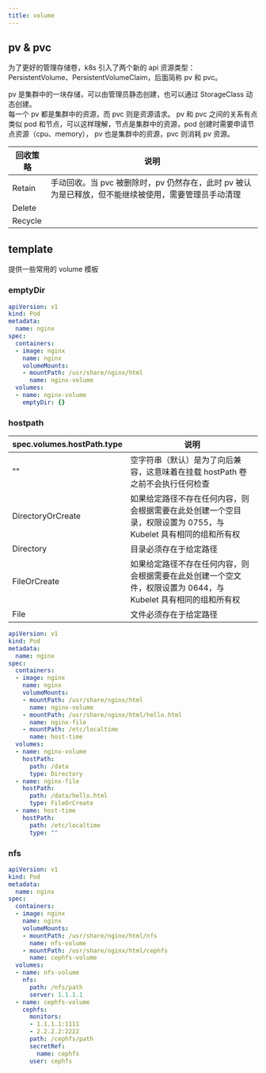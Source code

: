 ```yaml
---
title: volume
---
```


## pv & pvc
为了更好的管理存储卷，k8s 引入了两个新的 api 资源类型：PersistentVolume、PersistentVolumeClaim，后面简称 pv 和 pvc。

pv 是集群中的一块存储，可以由管理员静态创建，也可以通过 StorageClass 动态创建。  
每一个 pv 都是集群中的资源，而 pvc 则是资源请求。
pv 和 pvc 之间的关系有点类似 pod 和节点，可以这样理解，节点是集群中的资源，pod 创建时需要申请节点资源（cpu、memory），
pv 也是集群中的资源，pvc 则消耗 pv 资源。

|回收策略|说明|
|---|---|
|Retain|手动回收。当 pvc 被删除时，pv 仍然存在，此时 pv 被认为是已释放，但不能继续被使用，需要管理员手动清理|
|Delete||
|Recycle||



## template

提供一些常用的 volume 模板

### emptyDir
```yaml
apiVersion: v1
kind: Pod
metadata:
  name: nginx
spec:
  containers:
  - image: nginx
    name: nginx
    volumeMounts:
    - mountPath: /usr/share/nginx/html
      name: nginx-volume
  volumes:
  - name: nginx-volume
    emptyDir: {}
```

### hostpath
|spec.volumes.hostPath.type|说明|
|---|---|
|""|空字符串（默认）是为了向后兼容，这意味着在挂载 hostPath 卷之前不会执行任何检查|
|DirectoryOrCreate|如果给定路径不存在任何内容，则会根据需要在此处创建一个空目录，权限设置为 0755，与 Kubelet 具有相同的组和所有权|
|Directory|目录必须存在于给定路径|
|FileOrCreate|如果给定路径不存在任何内容，则会根据需要在此处创建一个空文件，权限设置为 0644，与 Kubelet 具有相同的组和所有权|
|File|文件必须存在于给定路径|
```yaml
apiVersion: v1
kind: Pod
metadata:
  name: nginx
spec:
  containers:
  - image: nginx
    name: nginx
    volumeMounts:
    - mountPath: /usr/share/nginx/html
      name: nginx-volume
    - mountPath: /usr/share/nginx/html/hello.html
      name: nginx-file
    - mountPath: /etc/localtime
      name: host-time
  volumes:
  - name: nginx-volume
    hostPath:
      path: /data
      type: Directory
  - name: nginx-file
    hostPath:
      path: /data/hello.html
      type: FileOrCreate
  - name: host-time
    hostPath:
      path: /etc/localtime
      type: ""
```

### nfs
```yaml
apiVersion: v1
kind: Pod
metadata:
  name: nginx
spec:
  containers:
  - image: nginx
    name: nginx
    volumeMounts:
    - mountPath: /usr/share/nginx/html/nfs
      name: nfs-volume
    - mountPath: /usr/share/nginx/html/cephfs
      name: cephfs-volume
  volumes:
  - name: nfs-volume
    nfs:
      path: /nfs/path
      server: 1.1.1.1
  - name: cephfs-volume
    cephfs:
      monitors:
      - 1.1.1.1:1111
      - 2.2.2.2:2222
      path: /cephfs/path
      secretRef:
        name: cephfs
      user: cephfs
```


